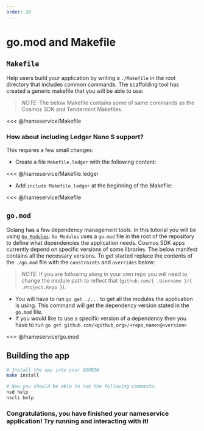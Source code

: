 ```yaml
---
order: 20
---
```


# go.mod and Makefile

## `Makefile`

Help users build your application by writing a `./Makefile` in the root directory that includes common commands. The scaffolding tool has created a generic makefile that you will be able to use:

> _*NOTE*_: The below Makefile contains some of same commands as the Cosmos SDK and Tendermint Makefiles.

<<< @/nameservice/Makefile

### How about including Ledger Nano S support?

This requires a few small changes:

- Create a file `Makefile.ledger` with the following content:

<<< @/nameservice/Makefile.ledger

- Add `include Makefile.ledger` at the beginning of the Makefile:

<<< @/nameservice/Makefile

## `go.mod`

Golang has a few dependency management tools. In this tutorial you will be using [`Go Modules`](https://github.com/golang/go/wiki/Modules). `Go Modules` uses a `go.mod` file in the root of the repository to define what dependencies the application needs. Cosmos SDK apps currently depend on specific versions of some libraries. The below manifest contains all the necessary versions. To get started replace the contents of the `./go.mod` file with the `constraints` and `overrides` below:

> _*NOTE*_: If you are following along in your own repo you will need to change the module path to reflect that (`github.com/{ .Username }/{ .Project.Repo }`).

- You will have to run `go get ./...` to get all the modules the application is using. This command will get the dependency version stated in the `go.mod` file.
- If you would like to use a specific version of a dependency then you have to run `go get github.com/<github_org>/<repo_name>@<version>`

<<< @/nameservice/go.mod

## Building the app

```bash
# Install the app into your $GOBIN
make install

# Now you should be able to run the following commands:
nsd help
nscli help
```

### Congratulations, you have finished your nameservice application! Try running and interacting with it!
